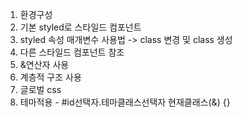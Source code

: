 1. 환경구성
2. 기본 styled로 스타일드 컴포넌트
3. styled 속성 매개변수 사용법 -> class 변경 및 class 생성
4. 다른 스타일드 컴포넌트 참조
5. &연산자 사용
6. 계층적 구조 사용
7. 글로벌 css
8. 테마적용 - #id선택자.테마클래스선택자 현재클래스(&) {}

